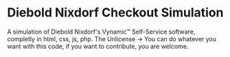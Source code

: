 # Diebold Nixdorf Checkout Simulation
A simulation of Diebold Nixdorf's Vynamic™ Self-Service software, completly in html, css, js, php.
The Unlicense -> You can do whatever you want with this code, if you want to contribute, you are welcome.
